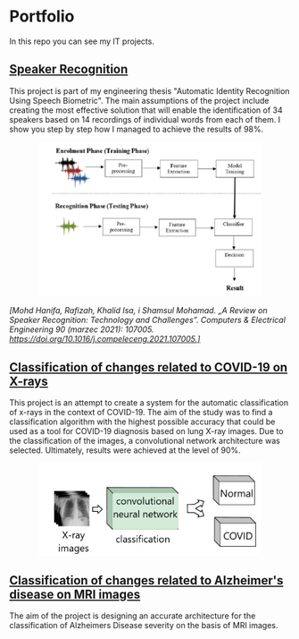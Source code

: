 # Portfolio
In this repo you can see my IT projects.

## [Speaker Recognition](https://github.com/Swedeling/Portfolio/tree/main/SpeakerRecognition)

This project is part of my engineering thesis "Automatic Identity Recognition Using Speech Biometric". The main assumptions of the project include creating the most effective solution that will enable the identification of 34 speakers based on 14 recordings of individual words from each of them. I show you step by step how I managed to achieve the results of 98%. 

<div style="text-align:center">
    <p float='left'>
        <img src ="docks/SpeakerRecognitionProcess.PNG" width="400"/>
    </p>
</div>

*[Mohd Hanifa, Rafizah, Khalid Isa, i Shamsul Mohamad. „A Review on Speaker Recognition: Technology and Challenges”. Computers & Electrical Engineering 90 (marzec 2021): 107005. https://doi.org/10.1016/j.compeleceng.2021.107005.]*

## [Classification of changes related to COVID-19 on X-rays](https://github.com/Swedeling/Portfolio/blob/main/Covid-19%20classification/README.md)

This project is an attempt to create a system for the automatic classification of  x-rays in the context of COVID-19. The aim of the study was to find a classification algorithm with the highest possible accuracy that could be used as a tool for COVID-19 diagnosis based on lung X-ray images. Due to the classification of the images, a convolutional network architecture was selected. Ultimately, results were achieved at the level of 90%. 

<div style="text-align:center">
    <p float='left'>
        <img src ="docks/covid_classification.PNG" width="400"/>
    </p>
</div>


## [Classification of changes related to Alzheimer's disease on MRI images](https://github.com/Swedeling/Portfolio/tree/main/Alzheimer's%20classification)

The aim of the project is designing an accurate architecture for the classification of Alzheimers Disease severity on the basis of MRI images.